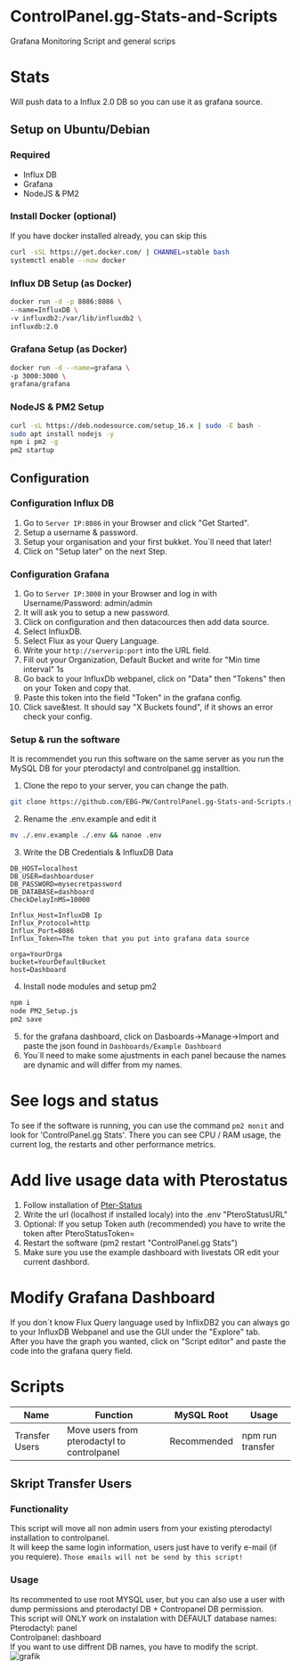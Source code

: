 # ControlPanel.gg-Stats-and-Scripts
 Grafana Monitoring Script and general scrips

# Stats
Will push data to a Influx 2.0 DB so you can use it as grafana source.  

## Setup on Ubuntu/Debian
### Required
- Influx DB
- Grafana
- NodeJS & PM2

### Install Docker (optional)
If you have docker installed already, you can skip this
```sh
curl -sSL https://get.docker.com/ | CHANNEL=stable bash
systemctl enable --now docker
```

### Influx DB Setup (as Docker)
```sh
docker run -d -p 8086:8086 \
--name=InfluxDB \
-v influxdb2:/var/lib/influxdb2 \
influxdb:2.0
```

### Grafana Setup (as Docker)
```sh
docker run -d --name=grafana \
-p 3000:3000 \
grafana/grafana
```

### NodeJS & PM2 Setup
```sh
curl -sL https://deb.nodesource.com/setup_16.x | sudo -E bash -
sudo apt install nodejs -y
npm i pm2 -g
pm2 startup
```

## Configuration

### Configuration Influx DB
1. Go to `Server IP:8086` in your Browser and click "Get Started".  
2. Setup a username & password.  
3. Setup your organisation and your first bukket. You´ll need that later!  
4. Click on "Setup later" on the next Step.  

### Configuration Grafana
1. Go to `Server IP:3000` in your Browser and log in with Username/Password: admin/admin     
2. It will ask you to setup a new password.    
3. Click on configuration and then datacources then add data source.  
4. Select InfluxDB.
5. Select Flux as your Query Language.
6. Write your `http://serverip:port` into the URL field.  
7. Fill out your Organization, Default Bucket and write for "Min time interval" 1s  
8. Go back to your InfluxDb webpanel, click on "Data" then "Tokens" then on your Token and copy that.  
9. Paste this token into the field "Token" in the grafana config.  
10. Click save&test. It should say "X Buckets found", if it shows an error check your config.  

### Setup & run the software
It is recommendet you run this software on the same server as you run the MySQL DB for your pterodactyl and controlpanel.gg installtion.
1. Clone the repo to your server, you can change the path.
```sh
git clone https://github.com/EBG-PW/ControlPanel.gg-Stats-and-Scripts.git /etc/ControlPanelStats/ && cd /etc/ControlPanelStats/
```
2. Rename the .env.example and edit it
```sh
mv ./.env.example ./.env && nanoe .env
```
3. Write the DB Credentials & InfluxDB Data
```env
DB_HOST=localhost
DB_USER=dashboarduser
DB_PASSWORD=mysecretpassword
DB_DATABASE=dashboard
CheckDelayInMS=10000

Influx_Host=InfluxDB Ip
Influx_Protocol=http
Influx_Port=8086
Influx_Token=The token that you put into grafana data source

orga=YourOrga
bucket=YourDefaultBucket
host=Dashboard
```
4. Install node modules and setup pm2
```sh
npm i
node PM2_Setup.js
pm2 save
```
5. for the grafana dashboard, click on Dasboards->Manage->Import and paste the json found in `Dashboards/Example Dashboard`
6. You´ll need to make some ajustments in each panel because the names are dynamic and will differ from my names.

# See logs and status
To see if the software is running, you can use the command `pm2 monit` and look for 'ControlPanel.gg Stats'.   There you can see CPU / RAM usage, the current log, the restarts and other performance metrics.  

# Add live usage data with Pterostatus
1. Follow installation of [Pter-Status](https://github.com/BlueFox-Development/Ptero-Status)
2. Write the url (localhost if installed localy) into the .env "PteroStatusURL"  
3. Optional: If you setup Token auth (recommended) you have to write the token after PteroStatusToken=  
4. Restart the software (pm2 restart "ControlPanel.gg Stats")  
5. Make sure you use the example dashboard with livestats OR edit your current dashbord.  

# Modify Grafana Dashboard
If you don´t know Flux Query language used by InflixDB2 you can always go to your InfluxDB Webpanel and use the GUI under the "Explore" tab.  
After you have the graph you wanted, click on "Script editor" and paste the code into the grafana query field.

# Scripts

| Name  | Function | MySQL Root| Usage |
| ------------- | ------------- | ------------- | ------------- |
| Transfer Users  | Move users from pterodactyl to controlpanel  | Recommended | npm run transfer |

## Skript Transfer Users
### Functionality
This script will move all non admin users from your existing pterodactyl installation to controlpanel.  
It will keep the same login information, users just have to verify e-mail (if you requiere). `Those emails will not be send by this script!`  
### Usage
Its recommented to use root MYSQL user, but you can also use a user with dump permissions and pterodactyl DB + Contropanel DB permission.  
This script will ONLY work on instalation with DEFAULT database names:  
Pterodactyl: panel  
Controlpanel: dashboard  
If you want to use diffrent DB names, you have to modify the script.  
![grafik](https://user-images.githubusercontent.com/35345288/142738167-358c14a8-02f1-43c4-b522-d1fa7c3d3dc9.png)
